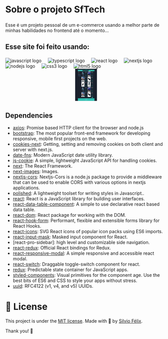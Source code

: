 <h1 align="left">Sobre o projeto SfTech</h1>

###

<p align="left">Esse é um projeto pessoal de um e-commerce usando a melhor parte de minhas habilidades no frontend até o momento...</p>

###

<h2 align="left">Esse site foi feito usando:</h2>

###

<div align="left">
  <img src="https://cdn.jsdelivr.net/gh/devicons/devicon/icons/javascript/javascript-original.svg" height="40" alt="javascript logo"  />
  <img width="12" />
  <img src="https://cdn.jsdelivr.net/gh/devicons/devicon/icons/typescript/typescript-original.svg" height="40" alt="typescript logo"  />
  <img width="12" />
  <img src="https://cdn.jsdelivr.net/gh/devicons/devicon/icons/react/react-original.svg" height="40" alt="react logo"  />
  <img width="12" />
  <img src="https://cdn.jsdelivr.net/gh/devicons/devicon/icons/nextjs/nextjs-original.svg" height="40" alt="nextjs logo"  />
  <img width="12" />
  <img src="https://cdn.jsdelivr.net/gh/devicons/devicon/icons/nodejs/nodejs-original.svg" height="40" alt="nodejs logo"  />
  <img width="12" />
  <img src="https://cdn.jsdelivr.net/gh/devicons/devicon/icons/css3/css3-original.svg" height="40" alt="css3 logo"  />
  <img width="12" />
  <img src="https://cdn.jsdelivr.net/gh/devicons/devicon/icons/html5/html5-original.svg" height="40" alt="html5 logo"  />
</div>

<div align="center">
  <img src="public/images/sf-tech-front.vercel.app_.png" height="100" alt="javascript logo"  />
</div>

## Dependencies

- [axios](https://ghub.io/axios): Promise based HTTP client for the browser and node.js
- [bootstrap](https://getbootstrap.com/): The most popular front-end framework for developing responsive, mobile first projects on the web.
- [cookies-next](https://github.com/andreizanik/cookies-next#readme): Getting, setting and removing cookies on both client and server with next.js.
- [date-fns](https://github.com/date-fns/date-fns#readme): Modern JavaScript date utility library.
- [js-cookie](https://github.com/js-cookie/js-cookie#readme): A simple, lightweight JavaScript API for handling cookies.
- [next](https://nextjs.org): The React Framework.
- [next-images](https://github.com/arefaslani/next-images#readme): Images.
- [nextjs-cors](https://github.com/yonycalsin/nextjs-cors#readme): Nextjs-Cors is a node.js package to provide a middleware that can be used to enable CORS with various options in nextjs applications.
- [polished](https://polished.js.org/): A lightweight toolset for writing styles in Javascript..
- [react](https://ghub.io/react): React is a JavaScript library for building user interfaces.
- [react-data-table-component](https://github.com/jbetancur/react-data-table-component#readme): A simple to use declarative react based data table.
- [react-dom](https://ghub.io/react-dom): React package for working with the DOM.
- [react-hook-form](https://www.react-hook-form.com): Performant, flexible and extensible forms library for React Hooks.
- [react-icons](https://ghub.io/react-icons): SVG React icons of popular icon packs using ES6 imports.
- [react-input-mask](https://github.com/sanniassin/react-input-mask): Masked input component for React.
- [react-pro-sidebar]: high level and customizable side navigation.
- [react-redux](https://github.com/reduxjs/react-redux): Official React bindings for Redux.
- [react-responsive-modal](https://react-responsive-modal.leopradel.com/): A simple responsive and accessible react modal.
- [react-switch](https://github.com/markusenglund/react-switch#readme): Draggable toggle-switch component for react.
- [redux](http://redux.js.org): Predictable state container for JavaScript apps.
- [styled-components](https://ghub.io/styled-components): Visual primitives for the component age. Use the best bits of ES6 and CSS to style your apps without stress.
- [uuid](https://ghub.io/uuid): RFC4122 (v1, v4, and v5) UUIDs.

# :page_facing_up: License

This project is under the [MIT license](./LICENSE).
Made with 💖 by [Silvio Félix](https://www.linkedin.com/in/silviofelix32/).

Thank you! 🌠

###
